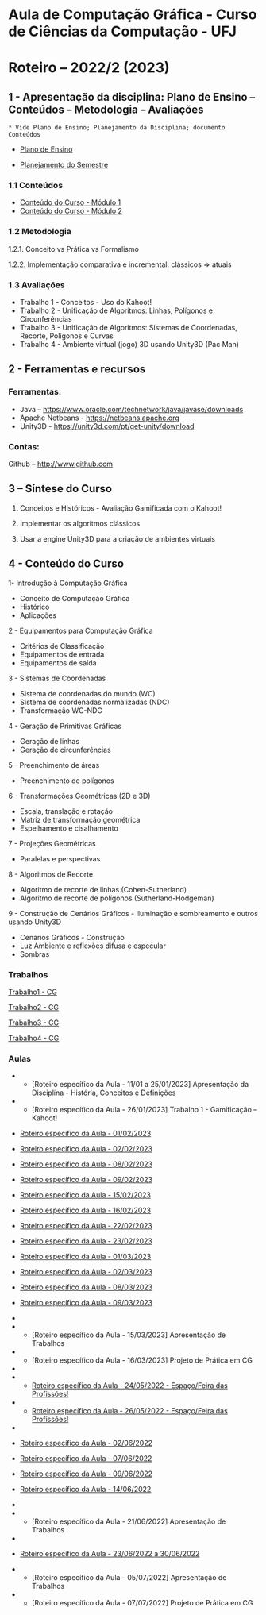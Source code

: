 # Aula de Computação Gráfica - Curso de Ciências da Computação - UFJ
# Roteiro – 2022/2 (2023)

## 1 - Apresentação da disciplina: Plano de Ensino – Conteúdos – Metodologia – Avaliações
	* Vide Plano de Ensino; Planejamento da Disciplina; documento Conteúdos

- [Plano de Ensino](https://github.com/marcoswagner-commits/projetos_cg/files/8312389/Plano_Ensino_CG_2021_2.2022.pdf)

- [Planejamento do Semestre](https://github.com/marcoswagner-commits/projetos_cg/files/8315880/Planejamento.do.Semestre_2021_CG.pdf)



### 1.1 Conteúdos
- [Conteúdo do Curso - Módulo 1](https://github.com/marcoswagner-commits/projetos_cg/files/8312409/ApostilaCG2021_Modulo1.pdf)
- [Conteúdo do Curso - Módulo 2](https://github.com/marcoswagner-commits/projetos_cg/files/8312410/ApostilaCG2021_Modulo2.pdf)


### 1.2 Metodologia

1.2.1. Conceito vs Prática vs Formalismo

1.2.2. Implementação comparativa e incremental: clássicos => atuais

### 1.3 Avaliações
- Trabalho 1 - Conceitos - Uso do Kahoot!
- Trabalho 2 - Unificação de Algoritmos: Linhas, Polígonos e Circunferências
- Trabalho 3 - Unificação de Algoritmos: Sistemas de Coordenadas, Recorte, Polígonos e Curvas
- Trabalho 4 - Ambiente virtual (jogo) 3D usando Unity3D (Pac Man) 

## 2  - Ferramentas e recursos

### Ferramentas:
- Java – https://www.oracle.com/technetwork/java/javase/downloads 
- Apache Netbeans - https://netbeans.apache.org
- Unity3D - https://unity3d.com/pt/get-unity/download

### Contas:
Github – http://www.github.com 


## 3 – Síntese do Curso

1. Conceitos e Históricos - Avaliação Gamificada com o Kahoot!

2. Implementar os algoritmos clássicos

3. Usar a engine Unity3D para a criação de ambientes virtuais

## 4 - Conteúdo do Curso
1- Introdução à Computação Gráfica
- Conceito de Computação Gráfica
- Histórico
- Aplicações

2 - Equipamentos para Computação Gráfica
- Critérios de Classificação
- Equipamentos de entrada
- Equipamentos de saída

3 - Sistemas de Coordenadas
- Sistema de coordenadas do mundo (WC)
- Sistema de coordenadas normalizadas (NDC)
- Transformação WC-NDC

4 - Geração de Primitivas Gráficas
- Geração de linhas
- Geração de circunferências

5 - Preenchimento de áreas
- Preenchimento de polígonos

6 - Transformações Geométricas (2D e 3D)
- Escala, translação e rotação
- Matriz de transformação geométrica
- Espelhamento e cisalhamento

7 - Projeções Geométricas
- Paralelas e perspectivas

8 - Algoritmos de Recorte
- Algoritmo de recorte de linhas (Cohen-Sutherland)
- Algoritmo de recorte de polígonos (Sutherland-Hodgeman)

9 - Construção de Cenários Gráficos - Iluminação e sombreamento e outros usando Unity3D
- Cenários Gráficos - Construção
- Luz Ambiente e reflexões difusa e especular
- Sombras


### Trabalhos
[Trabalho1 - CG](https://github.com/marcoswagner-commits/projetos_cg/files/8312426/Trabalho1.-.CG.pdf)

[Trabalho2 - CG](https://github.com/marcoswagner-commits/projetos_cg/files/8312427/Trabalho2.-.CG.pdf)

[Trabalho3 - CG](https://github.com/marcoswagner-commits/projetos_cg/files/8312425/Trabalho3.-.CG.pdf)

[Trabalho4 - CG](https://github.com/marcoswagner-commits/projetos_cg/files/8312424/Trabalho4.-.CG.pdf)




### Aulas
- - [Roteiro específico da Aula - 11/01 a 25/01/2023] Apresentação da Disciplina - História, Conceitos e Definições
- - [Roteiro específico da Aula - 26/01/2023] Trabalho 1 - Gamificação – Kahoot!

- [Roteiro específico da Aula - 01/02/2023](https://github.com/marcoswagner-commits/projetos_cg/blob/main/aula1.md)
- [Roteiro específico da Aula - 02/02/2023](https://github.com/marcoswagner-commits/projetos_cg/blob/main/aula2.md)
- [Roteiro específico da Aula - 08/02/2023](https://github.com/marcoswagner-commits/projetos_cg/blob/main/aula3.md)
- [Roteiro específico da Aula - 09/02/2023](https://github.com/marcoswagner-commits/projetos_cg/blob/main/aula4.md)
- [Roteiro específico da Aula - 15/02/2023](https://github.com/marcoswagner-commits/projetos_cg/blob/main/aula5.md)
- [Roteiro específico da Aula - 16/02/2023](https://github.com/marcoswagner-commits/projetos_cg/blob/main/aula6.md)
- [Roteiro específico da Aula - 22/02/2023](https://github.com/marcoswagner-commits/projetos_cg/blob/main/aula7.md)
- [Roteiro específico da Aula - 23/02/2023](https://github.com/marcoswagner-commits/projetos_cg/blob/main/aula8.md)
- [Roteiro específico da Aula - 01/03/2023](https://github.com/marcoswagner-commits/projetos_cg/blob/main/aula8.md)
- [Roteiro específico da Aula - 02/03/2023](https://github.com/marcoswagner-commits/projetos_cg/blob/main/aula9.md)
- [Roteiro específico da Aula - 08/03/2023](https://github.com/marcoswagner-commits/projetos_cg/blob/main/aula10.md)
- [Roteiro específico da Aula - 09/03/2023](https://github.com/marcoswagner-commits/projetos_cg/blob/main/aula11.md)
- 
- - [Roteiro específico da Aula - 15/03/2023] Apresentação de Trabalhos
- - [Roteiro específico da Aula - 16/03/2023] Projeto de Prática em CG
- 
- - [Roteiro específico da Aula - 24/05/2022 - Espaço/Feira das Profissões!](https://github.com/marcoswagner-commits/projetos_cg/blob/main/aula12.md)
- - [Roteiro específico da Aula - 26/05/2022 - Espaço/Feira das Profissões!](https://github.com/marcoswagner-commits/projetos_cg/blob/main/aula13.md)
- 
- [Roteiro específico da Aula - 02/06/2022](https://github.com/marcoswagner-commits/projetos_cg/blob/main/aula14.md)
- [Roteiro específico da Aula - 07/06/2022](https://github.com/marcoswagner-commits/projetos_cg/blob/main/aula15.md)
- [Roteiro específico da Aula - 09/06/2022](https://github.com/marcoswagner-commits/projetos_cg/blob/main/aula16.md)
- [Roteiro específico da Aula - 14/06/2022](https://github.com/marcoswagner-commits/projetos_cg/blob/main/aula17.md)
- 
- - [Roteiro específico da Aula - 21/06/2022] Apresentação de Trabalhos
- 
- [Roteiro específico da Aula - 23/06/2022 a 30/06/2022](https://github.com/marcoswagner-commits/projetos_cg/blob/main/aula18.md)
- - [Roteiro específico da Aula - 05/07/2022] Apresentação de Trabalhos
- - [Roteiro específico da Aula - 07/07/2022] Projeto de Prática em CG

